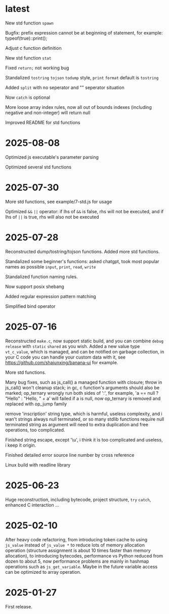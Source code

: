# latest

New std function `spawn`

Bugfix: prefix expression cannot be at beginning of statement, for example: typeof(true)::print();

Adjust c function definition

New std function `stat`

Fixed `return;` not working bug

Standalized `tostring` `tojson` `todump` style, `print` `format` default is `tostring`

Added `split` with no seperator and "" seperator situation

Now `catch` is optional

More loose array index rules, now all out of bounds indexes (including negative and non-integer) will return null

Improved README for std functions

# 2025-08-08

Optimized js executable's parameter parsing

Optimized several std functions

# 2025-07-30

More std functions, see example/7-std.js for usage

Optimized `&&` `||` operator: if lhs of `&&` is false, rhs will not be executed, and if lhs of `||` is true, rhs will also not be executed 

# 2025-07-28

Reconstructed dump/tostring/tojson functions. Added more std functions.

Standalized some beginner's functions: asked chatgpt, took most popular names as possible `input`, `print`, `read`, `write`

Standalized function naming rules.

Now support posix shebang

Added regular expression pattern matching

Simplified bind operator

# 2025-07-16

Reconstructed `make.c`, now support static build, and you can combine `debug` `release` with `static` `shared` as you wish. Added a new value type `vt_c_value`, which is managed, and can be notified on garbage collection, in your C code you can handle your custom data with it, see <https://github.com/shajunxing/banana-ui> for example.

More std functions.

Many bug fixes, such as js_call() a managed function with closure; throw in js_call() won't cleanup stack; in gc, c function's arguments should also be marked; op_ternary wrongly run both sides of ':', for example, 'a == null ? "Hello" : "Hello, " + a' will failed if a is null, now op_ternary is removed and replaced with op_jump family

remove 'inscription' string type, which is harmful, useless complexity, and i wan't strings always null terminated, or so many stdlib functions require null terminated string as argument will need to extra duplication and free operations, too complicated.

Finished string escape, except '\u', i think it is too complicated and useless, i keep it origin.

Finished detailed error source line number by cross reference

Linux build with readline library

# 2025-06-23

Huge reconstruction, including bytecode, project structure, `try` `catch`, enhanced C interaction ...

# 2025-02-10

After heavy code refactoring, from introducing token cache to using `js_value` instead of `js_value *` to reduce lots of memory allocation operation (structure assignment is about 10 times faster than memory allocation), to introducing bytecodes, performance vs Python reduced from dozen to about 5, now performance problems are mainly in hashmap operations such as `js_get_variable`. Maybe in the future variable access can be optimized to array operation.

# 2025-01-27

First release.
